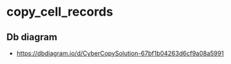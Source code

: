 # copy_cell_records

## Db diagram
- https://dbdiagram.io/d/CyberCopySolution-67bf1b04263d6cf9a08a5991
